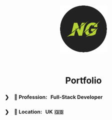<div align="center">

![Logo](https://raw.githubusercontent.com/negrimmer/negrimmer/refs/heads/master/NG_NP_GH.png)

&nbsp;

# Portfolio

</div>

### ❯　💼 Profession: Full-Stack Developer

### ❯　📍 Location: UK    🇬🇧
